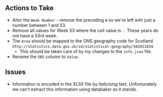 
## Actions to Take
* Alter the `Week Number` - remove the preceding `W` so we're left with just a number between 1 and 53.
* Remove all values for Week 53 where the cell value is `-`. These years do not have a 53rd week.
* The `Area` should be mapped to the ONS geography code for Scotland `http://statistics.data.gov.uk/id/statistical-geography/S01011834`.
    * This should be taken care of by my changes to the `info.json` file.
* Rename the `OBS` column to `Value`.

## Issues

* Information is encoded in the XLSX file by *italicising* text. Unfortunately we can't extract this information using databaker as it stands. 